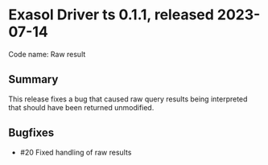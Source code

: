 # Exasol Driver ts 0.1.1, released 2023-07-14

Code name: Raw result

## Summary

This release fixes a bug that caused raw query results being interpreted that should have been returned unmodified.

## Bugfixes

- #20 Fixed handling of raw results
